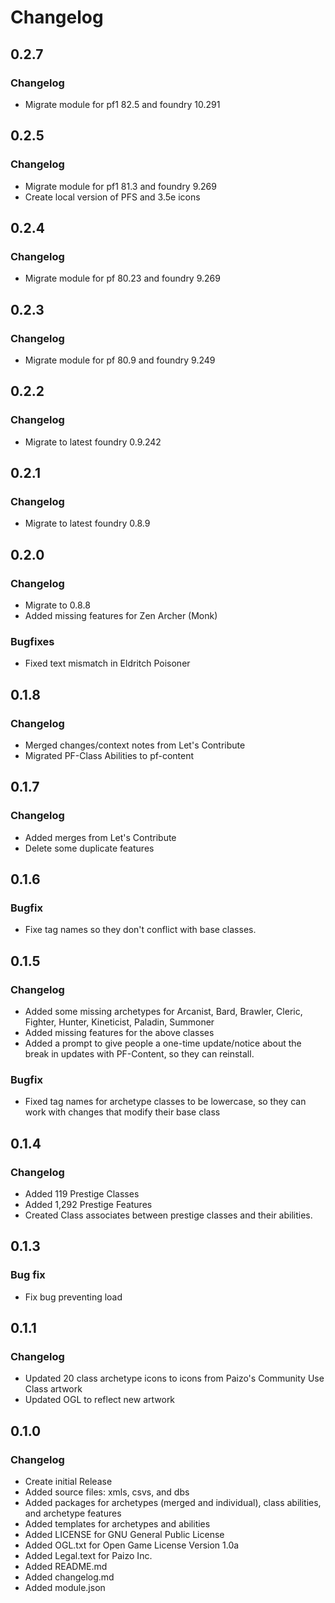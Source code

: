 # Changelog

## 0.2.7
### Changelog
* Migrate module for pf1 82.5 and foundry 10.291

## 0.2.5
### Changelog
* Migrate module for pf1 81.3 and foundry 9.269
* Create local version of PFS and 3.5e icons

## 0.2.4
### Changelog
* Migrate module for pf 80.23 and foundry 9.269

## 0.2.3
### Changelog
* Migrate module for pf 80.9 and foundry 9.249

## 0.2.2
### Changelog
- Migrate to latest foundry 0.9.242

## 0.2.1
### Changelog
- Migrate to latest foundry 0.8.9

## 0.2.0
### Changelog
- Migrate to 0.8.8
- Added missing features for Zen Archer (Monk)

### Bugfixes
- Fixed text mismatch in Eldritch Poisoner

## 0.1.8
### Changelog
- Merged changes/context notes from Let's Contribute
- Migrated PF-Class Abilities to pf-content

## 0.1.7
### Changelog
- Added merges from Let's Contribute
- Delete some duplicate features

## 0.1.6
### Bugfix
- Fixe tag names so they don't conflict with base classes.

## 0.1.5
### Changelog
- Added some missing archetypes for Arcanist, Bard, Brawler, Cleric, Fighter, Hunter, Kineticist, Paladin, Summoner
- Added missing features for the above classes
- Added a prompt to give people a one-time update/notice about the break in updates with PF-Content, so they can reinstall.

### Bugfix
- Fixed tag names for archetype classes to be lowercase, so they can work with changes that modify their base class


## 0.1.4

### Changelog
- Added 119 Prestige Classes
- Added 1,292 Prestige Features
- Created Class associates between prestige classes and their abilities.

## 0.1.3
### Bug fix
- Fix bug preventing load

## 0.1.1

### Changelog
- Updated 20 class archetype icons to icons from Paizo's Community Use Class artwork
- Updated OGL to reflect new artwork

## 0.1.0

### Changelog

- Create initial Release
- Added source files: xmls, csvs, and dbs
- Added packages for archetypes (merged and individual), class abilities, and archetype features
- Added templates for archetypes and abilities
- Added LICENSE for GNU General Public License
- Added OGL.txt for Open Game License Version 1.0a
- Added Legal.text for Paizo Inc.
- Added README.md
- Added changelog.md
- Added module.json
